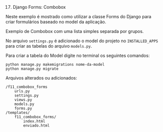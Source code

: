 17. Django Forms: Combobox

Neste exemplo é mostrado como utilizar a classe Forms do Django para criar formulários baseado no model da aplicação.

Exemplo de Combobox com uma lista simples separada por grupos.

No arquivo `settings.py` é adicionado o model do projeto no `INSTALLED_APPS` para criar as tabelas do arquivo `models.py`.

Para criar a tabela do Model digite no terminal os seguintes comandos:

    python manage.py makemigrations nome-da-model
    python manage.py migrate


Arquivos alterados ou adicionados:

    /f11_combobox_forms
        urls.py
        settings.py
        views.py
        models.py
        forms.py
    /templates/
        f11_combobox_forms/
            index.html
            enviado.html